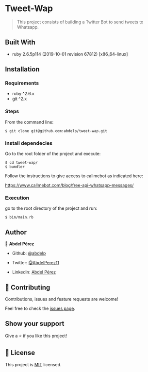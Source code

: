 # Tweet-Wap

> This project consists of building a Twitter Bot to send tweets to Whatsapp.


## Built With

- ruby 2.6.5p114 (2019-10-01 revision 67812) [x86_64-linux]


## Installation

### Requirements

- ruby ^2.6.x
- git ^2.x

### Steps

From the command line:

    $ git clone git@github.com:abdelp/tweet-wap.git

### Install dependecies

Go to the root folder of the project and execute:

    $ cd tweet-wap/
    $ bundler

Follow the instructions to give access to callmebot as indicated here:

https://www.callmebot.com/blog/free-api-whatsapp-messages/


### Execution

go to the root directory of the project and run:

    $ bin/main.rb

## Author


👤 **Abdel Pérez**

- Github: [@abdelp](https://github.com/abdelp/)

- Twitter: [@AbdelPerez11](https://twitter.com/abdelperez11)

- Linkedin: [Abdel Pérez](https://www.linkedin.com/in/abdel-p%C3%A9rez-t%C3%A9llez-72b2aa153/)


## 🤝 Contributing

Contributions, issues and feature requests are welcome!

Feel free to check the [issues page](https://github.com/abdelp/my-own-linter/issues).



## Show your support


Give a ⭐️ if you like this project!


## 📝 License

This project is [MIT](lic.url) licensed.